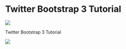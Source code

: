 Twitter Bootstrap 3 Tutorial
================


![](https://raw2.github.com/robmccormack/twitterbootstrap/master/img/cclogo.jpg)


Twitter Bootstrap 3 Tutorial


![](https://raw2.github.com/robmccormack/twitterbootstrap/master/img/screenshotsintel.jpb)
